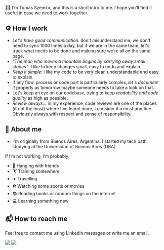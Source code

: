 👋🏽 I’m Tomas Szemzo, and this is a short intro to me. I hope you’ll find it useful in case we need to work together.

## ⚙️ How I work

- <em>Let's have good communication</em>: don't misunderstand me, we don't need to sync 1000 times a day, but if we are in the same team, let's track what needs to be done and making sure we're all on the same page.
- <em>"The man who moves a mountain begins by carrying away small stones"</em>: I like to keep changes small, easy to undo and explain.
- <em>Keep it simple</em>: I like my code to be very clear, understandable and easy to explain.
- If any flow, process or code part is particularly complex, <em>let's document it</em> properly as tomorrow maybe someone needs to take a look on that.
- Let's keep an eye on our codebase, trying to keep <em>readability and code quality</em> as high as possible.
- <em>Review always...</em> In my experience, code reviews are one of the places (if not the most) where I've learnt more, I consider it a must practice. Obviously always with respect and sense of responsibility.

## 💫 About me

* I'm originally from Buenos Aires, Argentina. I started my tech path studying at the Universidad of Buenos Aires (UBA).

If I’m not working, I’m probably:
- 🍺 Hanging with friends
- 🏋️ Training somewhere
- ✈️ Travelling
- ⚽ Watching some sports or movies
- 📚 Reading books or random things on the internet
- 💻 Learning something new

## 📬 How to reach me
Feel free to contact me using LinkedIn messages or write me an email.

[![](https://img.shields.io/badge/Lets%20connect-informational?style=flat&logo=linkedin&logoColor=white)](https://www.linkedin.com/in/tomas-szemzo)
[![](https://img.shields.io/badge/-Email%20me-informational?style=flat&color=D14836&logo=gmail&logoColor=white)](mailto:szemzotomas@gmail.com)
